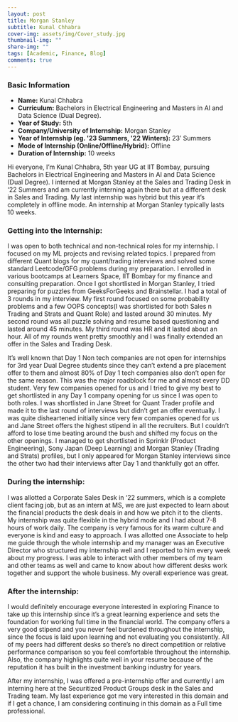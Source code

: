 ```yaml
---
layout: post
title: Morgan Stanley
subtitle: Kunal Chhabra
cover-img: assets/img/Cover_study.jpg
thumbnail-img: ""
share-img: ""
tags: [Academic, Finance, Blog]
comments: true
---
```


### Basic Information

- **Name:** Kunal Chhabra
- **Curriculum:** Bachelors in Electrical Engineering and Masters in AI and Data Science (Dual Degree).
- **Year of Study:** 5th
- **Company/University of Internship:** Morgan Stanley
- **Year of Internship (eg. '23 Summers, '22 Winters):** 23’ Summers
- **Mode of Internship (Online/Offline/Hybrid):** Offline
- **Duration of Internship:** 10 weeks

Hi everyone, I’m Kunal Chhabra, 5th year UG at IIT Bombay, pursuing Bachelors in Electrical Engineering and Masters in AI and Data Science (Dual Degree). I interned at Morgan Stanley at the Sales and Trading Desk in ‘22 Summers and am currently interning again there but at a different desk in Sales and Trading. My last internship was hybrid but this year it’s completely in offline mode. An internship at Morgan Stanley typically lasts 10 weeks.

### Getting into the Internship: 
I was open to both technical and non-technical roles for my internship. I focused on my ML projects and revising related topics. I prepared from different Quant blogs for my quant/trading interviews and solved some standard Leetcode/GFG problems during my preparation. I enrolled in various bootcamps at Learners Space, IIT Bombay for my finance and consulting preparation. Once I got shortlisted in Morgan Stanley, I tried preparing for puzzles from GeeksForGeeks and Brainstellar. I had a total of 3 rounds in my interview. My first round focused on some probability problems and a few OOPS concepts(I was shortlisted for both Sales n Trading and Strats and Quant Role) and lasted around 30 minutes. My second round was all puzzle solving and resume based questioning and lasted around 45 minutes. My third round was HR and it lasted about an hour. All of my rounds went pretty smoothly and I was finally extended an offer in the Sales and Trading Desk.

It’s well known that Day 1 Non tech companies are not open for internships for 3rd year Dual Degree students since they can’t extend a pre placement offer to them and almost 80% of Day 1 tech companies also don’t open for the same reason. This was the major roadblock for me and almost every DD student. Very few companies opened for us and I tried to give my best to get shortlisted in any Day 1 company opening for us since I was open to both roles. I was shortlisted in Jane Street for Quant Trader profile and made it to the last round of interviews but didn’t get an offer eventually. I was quite disheartened initially since very few companies opened for us and Jane Street offers the highest stipend in all the recruiters. But I couldn’t afford to lose time beating around the bush and shifted my focus on the other openings. I managed to get shortlisted in Sprinklr (Product Engineering), Sony Japan (Deep Learning) and Morgan Stanley (Trading and Strats) profiles, but I only appeared for Morgan Stanley interviews since the other two had their interviews after Day 1 and thankfully got an offer.

### During the internship:
I was allotted a Corporate Sales Desk in ‘22 summers, which is a complete client facing job, but as an intern at MS, we are just expected to learn about the financial products the desk deals in and how we pitch it to the clients. My internship was quite flexible in the hybrid mode and I had about 7-8 hours of work daily. The company is very famous for its warm culture and everyone is kind and easy to approach. I was allotted one Associate to help me guide through the whole internship and my manager was an Executive Director who structured my internship well and I reported to him every week about my progress. I was able to interact with other members of my team and other teams as well and came to know about how different desks work together and support the whole business. My overall experience was great.

### After the internship:
I would definitely encourage everyone interested in exploring Finance to take up this internship since it’s a great learning experience and sets the foundation for working full time in the financial world. The company offers a very good stipend and you never feel burdened throughout the internship, since the focus is laid upon learning and not evaluating you consistently. All of my peers had different desks so there’s no direct competition or relative performance comparison so you feel comfortable throughout the internship. Also, the company highlights quite well in your resume because of the reputation it has built in the investment banking industry for years.

After my internship, I was offered a pre-internship offer and currently I am interning here at the Securitized Product Groups desk in the Sales and Trading team. My last experience got me very interested in this domain and if I get a chance, I am considering continuing in this domain as a Full time professional.